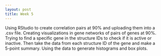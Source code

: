 ```yaml
---
layout: post
title: Week 5
---
```


Using RStudio to create correlation pairs at 90% and uploading them into a .csv file. Creating visualizations in gene networks of pairs of genes at 90%. Trying to find a specific gene in the structure IDs to check if it is active or inactive. Then take the data from each structure ID of the gene and make a 5-point summary. Using the data to generate histograms and box plots. 
